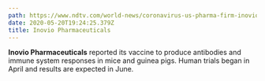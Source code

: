 ```yaml
---
path: https://www.ndtv.com/world-news/coronavirus-us-pharma-firm-inovio-pharmaceuticals-inc-says-its-covid-19-vaccine-produces-antibodies-in-mice-guinea-pigs-2232318
date: 2020-05-20T19:24:25.379Z
title: Inovio Pharmaceuticals
---
```

**Inovio Pharmaceuticals** reported its vaccine to produce antibodies and immune system responses in mice and guinea pigs. Human trials began in April and results are expected in June.